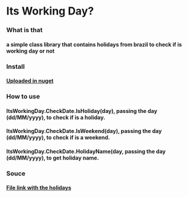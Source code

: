 # Its Working Day? 

### What is that
#### a simple class library that contains holidays from brazil to check if is working day or not

### Install
#### [Uploaded in nuget](https://www.nuget.org/packages/ItsWorkingDay)

### How to use
#### ItsWorkingDay.CheckDate.IsHoliday(day), passing the day (dd/MM/yyyy), to check if is a holiday.
#### ItsWorkingDay.CheckDate.IsWeekend(day), passing the day (dd/MM/yyyy), to check if is a weekend.
#### ItsWorkingDay.CheckDate.HolidayName(day, passing the day (dd/MM/yyyy), to get holiday name.

### Souce
#### [File link with the holidays](https://www.anbima.com.br/feriados/feriados.asp)
